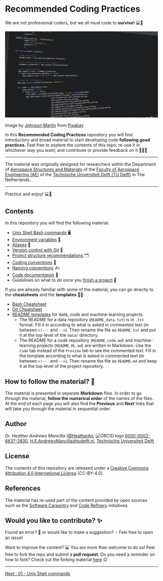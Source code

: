 # Recommended Coding Practices

We are not professional coders, but we all must code to **survive!** 💻🌟

![fig_code-screen](figures/fig_code-screen.png)

Image by [Johnson Martin](https://pixabay.com/users/johnsonmartin-724525/?utm_source=link-attribution&amp;utm_medium=referral&amp;utm_campaign=image&amp;utm_content=1084923") from [Pixabay](https://pixabay.com/?utm_source=link-attribution&amp;utm_medium=referral&amp;utm_campaign=image&amp;utm_content=1084923)

In this **Recommended Coding Practices** repository you will find introductory and broad material to start developing code **following good practices**. Feel free to explore the contents of this repo; re-use it in whichever way you want; and contribute or provide feedback on it 🙌✨🤝

_______________________

The material was originally designed for researchers within the Department of [Aerospace Structures and Materials](https://www.tudelft.nl/lr/organisatie/afdelingen/aerospace-structures-and-materials) of the [Faculty of Aerospace Engineering (AE)](https://www.tudelft.nl/en/ae) of the [Technische Universiteit Delft (TU Delft)](https://www.tudelft.nl) in The Netherlands. 
________________________

Practice and enjoy! 💻🌟

## Contents

In this repository you will find the following material:
- [Unix Shell Bash commands](https://github.com/HeatherAn/recommended-coding-practices/blob/main/01-Unix-Shell-Commands.md) 🖥️   
- [Environment variables](https://github.com/HeatherAn/recommended-coding-practices/blob/main/03-Environment-Variables.md) 📜  
- [Aliases](https://github.com/HeatherAn/recommended-coding-practices/blob/main/04-Aliases.md) 🧙 
- [Version control with Git](https://github.com/HeatherAn/recommended-coding-practices/blob/main/06-Version-Control-With-Git.md) 📌 
- [Project structure recommendations](https://github.com/HeatherAn/recommended-coding-practices/blob/main/14-Project-Structure.md) 🗂️
- [Coding conventions](https://github.com/HeatherAn/recommended-coding-practices/blob/main/15-Coding-Conventions.md) 🧹   
- [Naming conventions](https://github.com/HeatherAn/recommended-coding-practices/blob/main/18-Naming-Conventions.md) ✍️   
- [Code documentation](https://github.com/HeatherAn/recommended-coding-practices/blob/main/20-Code-Documentation.md) 📝  
- Guidelines on what to do once you [finish a project](https://github.com/HeatherAn/recommended-coding-practices/blob/main/22-Publish-Or-Archive.md) 🚀     

If you are already familiar with some of the material, you can go directly to the **cheatsheets** and the **templates** 🧠🔖:  
- [Bash Cheatsheet](https://github.com/HeatherAn/recommended-coding-practices/blob/main/05-Bash-Cheatsheet.md)  
- [Git Cheatsheet](https://github.com/HeatherAn/recommended-coding-practices/blob/main/13-Git-Cheatsheet.md)  
- [README templates](https://github.com/HeatherAn/recommended-coding-practices/tree/main/templates) for data, code and machine-learning projects.  
    * The README for a data repository (`README_data.txt`) is in `.txt` format. Fill it in according to what is asked in commented text (in between `<!---` and `-->`). Then rename the file as `README.txt` and put it at the top-level of the `data/` directory.      
    * The README for a code repository (`README_code.md`) and machine-learning projects (`README_ML.md`) are written in Markdown. Use the `Code` tab instead of the `Preview` tab to see the commented text. Fill in the template according to what is asked in commented text (in between `<!---` and `-->`). Then rename the file as `README.md` and keep it at the top-level of the project repository.    


## How to follow the material? 🧠

The material is presented in separate **Markdown** files. In order to go through the material, **follow the numerical order** of the names of the files. At the end of each page you will also find the **Previous** and **Next** links that will take you through the material in sequential order.

## Author

*Dr. Heather Andrews Mancilla* ([@HeatherAn](https://github.com/HeatherAn), ![ORCID logo](https://info.orcid.org/wp-content/uploads/2019/11/orcid_16x16.png) [0000-0002-6637-2830](https://orcid.org/0000-0002-6637-2830), H.E.AndrewsMancilla@tudelft.nl, [Technische Universiteit Delft](https://www.tudelft.nl/) 

## License

The contents of this repository are released under a [Creative Commons Attribution 4.0 International License](https://creativecommons.org/licenses/by/4.0/) (CC-BY-4.0). 

## References

The material has re-used part of the content provided by open sources such as the [Software Carpentry](https://software-carpentry.org/) and [Code Refinery](https://coderefinery.org/) initiatives.

## Would you like to contribute? ✨

Found an error? 🐛 or would like to make a suggestion? 💡 Feel free to open an issue! 

Want to improve the content? 💻 You are more than welcome to do so! Feel free to fork the repo and submit a **pull request**. Do you need a reminder on how to fork? Check out the forking material [here](https://github.com/HeatherAn/recommended-coding-practices/blob/main/12-Cloning-and-Forking.md) 😉 

_________________________

[Next     : 01 - Unix Shell commands](https://github.com/HeatherAn/recommended-coding-practices/blob/main/01-Unix-Shell-Commands.md)